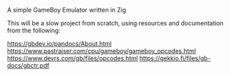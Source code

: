 A simple GameBoy Emulator written in Zig

This will be a slow project from scratch, using resources and documentation from the following:

https://gbdev.io/pandocs/About.html
https://www.pastraiser.com/cpu/gameboy/gameboy_opcodes.html
https://www.devrs.com/gb/files/opcodes.html
https://gekkio.fi/files/gb-docs/gbctr.pdf
